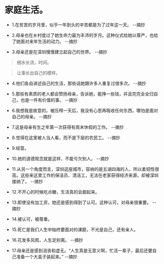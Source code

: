 # 家庭生活。

- 1.在贫苦的岁月里，似乎一年到头的辛苦都是为了过年这一天。 --摘抄

- 2.母亲也在乡村度过了她生命力最为丰沛的岁月。这种仪式给她以尊严，也给了她面对来年生活的动力。 --摘抄

- 3.母亲还是在深圳慢慢建立起自己的世界。 --摘抄

>细水长流，时间。

>让事长出自己的模样。

- 4.他们各自讲述自己的生活，那些话她跟许多人重复过很多次。 --摘抄

- 5.那些有素质的老人都会赞扬母亲，告诉她，能挣一些钱，并且完完全全归自己，也是一件有价值的事。 --摘抄

- 6.我想我是故意的，被压榨一天后，我没有心思再吸收任何东西，哪怕是面对自己的母亲。 --摘抄

- 7.这是母亲有生之年第一次获得有周末休假的工作。 --摘抄

- 8.觉得在这里被人当人看，而不是下层的农民工。 --摘抄

- 9.经营。

- 10.她的道德观念就是这样，不能亏欠别人。 --摘抄

- 11.从另一个角度而言，深圳这座城市，容纳的是五湖四海的人，所以柔韧性很高。这些来这里工作的保洁员、清洁工，无法在老家获得经济来源，却被深圳接纳了。 --摘抄

- 12.不开心的时候吃点糖，生活真的会甜起来。

- 13.即使没有加工资，她还是感到得到了认可。这种认可，对母亲很重要。 --摘抄

- 14.被认可，被尊重。

- 15.死亡是我们人生中始终要面对的课题，不光是自己，还有亲人。

- 16.花发多风雨，人生足别离。 --摘抄

- 17.母亲还是感到沮丧和虚无。“人生真是无意义啊，忙活一辈子，最后还要自己准备一个大盒子装起来。” --摘抄
